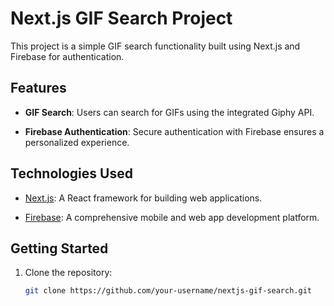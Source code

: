 # Next.js GIF Search Project

This project is a simple GIF search functionality built using Next.js and Firebase for authentication.

## Features

- **GIF Search**: Users can search for GIFs using the integrated Giphy API.

- **Firebase Authentication**: Secure authentication with Firebase ensures a personalized experience.

## Technologies Used

- [Next.js](https://nextjs.org/): A React framework for building web applications.

- [Firebase](https://firebase.google.com/): A comprehensive mobile and web app development platform.

## Getting Started

1. Clone the repository:

   ```bash
   git clone https://github.com/your-username/nextjs-gif-search.git
